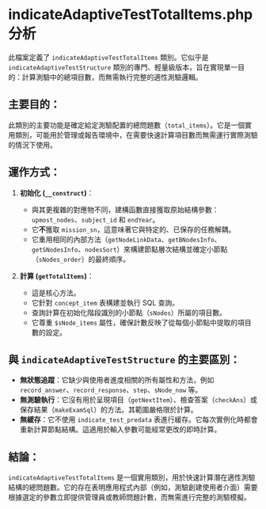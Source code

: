 # indicateAdaptiveTestTotalItems.php 分析

此檔案定義了 `indicateAdaptiveTestTotalItems` 類別。它似乎是 `indicateAdaptiveTestStructure` 類別的專門、輕量級版本，旨在實現單一目的：計算測驗中的總項目數，而無需執行完整的適性測驗邏輯。

## 主要目的：

此類別的主要功能是確定給定測驗配置的總問題數（`total_items`）。它是一個實用類別，可能用於管理或報告環境中，在需要快速計算項目數而無需運行實際測驗的情況下使用。

## 運作方式：

1.  **初始化 (`__construct`)**：
    *   與其更複雜的對應物不同，建構函數直接獲取原始結構參數：`upmost_nodes`、`subject_id` 和 `endYear`。
    *   它**不**獲取 `mission_sn`，這意味著它與特定的、已保存的任務解耦。
    *   它重用相同的內部方法（`getNodeLinkData`、`getBNodesInfo`、`getSNodesInfo`、`nodesSort`）來構建節點層次結構並確定小節點（`sNodes_order`）的最終順序。

2.  **計算 (`getTotalItems`)**：
    *   這是核心方法。
    *   它針對 `concept_item` 表構建並執行 SQL 查詢。
    *   查詢計算在初始化階段識別的小節點（`sNodes`）所屬的項目數。
    *   它尊重 `$sNode_items` 屬性，確保計數反映了從每個小節點中提取的項目數的設定。

## 與 `indicateAdaptiveTestStructure` 的主要區別：

*   **無狀態追蹤**：它缺少與使用者進度相關的所有屬性和方法，例如 `record_answer`、`record_response`、`step`、`sNode_now` 等。
*   **無測驗執行**：它沒有用於呈現項目（`getNextItem`）、檢查答案（`checkAns`）或保存結果（`makeExamSql`）的方法。其範圍嚴格限於計算。
*   **無緩存**：它不使用 `indicate_test_predata` 表進行緩存。它每次實例化時都會重新計算節點結構。這適用於輸入參數可能經常更改的即時計算。

## 結論：

`indicateAdaptiveTestTotalItems` 是一個實用類別，用於快速計算潛在適性測驗結構的總問題數。它的存在表明應用程式內部（例如，測驗創建使用者介面）需要根據選定的參數立即提供管理員或教師問題計數，而無需進行完整的測驗模擬。
